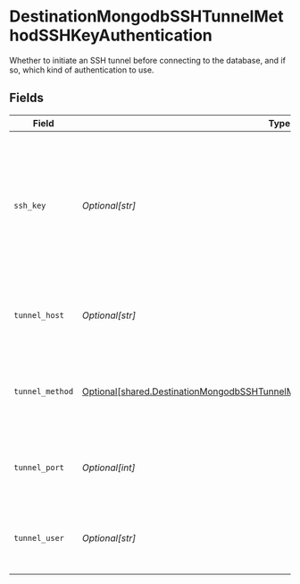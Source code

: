 # DestinationMongodbSSHTunnelMethodSSHKeyAuthentication

Whether to initiate an SSH tunnel before connecting to the database, and if so, which kind of authentication to use.


## Fields

| Field                                                                                                                                                                              | Type                                                                                                                                                                               | Required                                                                                                                                                                           | Description                                                                                                                                                                        | Example                                                                                                                                                                            |
| ---------------------------------------------------------------------------------------------------------------------------------------------------------------------------------- | ---------------------------------------------------------------------------------------------------------------------------------------------------------------------------------- | ---------------------------------------------------------------------------------------------------------------------------------------------------------------------------------- | ---------------------------------------------------------------------------------------------------------------------------------------------------------------------------------- | ---------------------------------------------------------------------------------------------------------------------------------------------------------------------------------- |
| `ssh_key`                                                                                                                                                                          | *Optional[str]*                                                                                                                                                                    | :heavy_check_mark:                                                                                                                                                                 | OS-level user account ssh key credentials in RSA PEM format ( created with ssh-keygen -t rsa -m PEM -f myuser_rsa )                                                                |                                                                                                                                                                                    |
| `tunnel_host`                                                                                                                                                                      | *Optional[str]*                                                                                                                                                                    | :heavy_check_mark:                                                                                                                                                                 | Hostname of the jump server host that allows inbound ssh tunnel.                                                                                                                   |                                                                                                                                                                                    |
| `tunnel_method`                                                                                                                                                                    | [Optional[shared.DestinationMongodbSSHTunnelMethodSSHKeyAuthenticationTunnelMethod]](undefined/models/shared/destinationmongodbsshtunnelmethodsshkeyauthenticationtunnelmethod.md) | :heavy_check_mark:                                                                                                                                                                 | Connect through a jump server tunnel host using username and ssh key                                                                                                               |                                                                                                                                                                                    |
| `tunnel_port`                                                                                                                                                                      | *Optional[int]*                                                                                                                                                                    | :heavy_minus_sign:                                                                                                                                                                 | Port on the proxy/jump server that accepts inbound ssh connections.                                                                                                                | 22                                                                                                                                                                                 |
| `tunnel_user`                                                                                                                                                                      | *Optional[str]*                                                                                                                                                                    | :heavy_check_mark:                                                                                                                                                                 | OS-level username for logging into the jump server host.                                                                                                                           |                                                                                                                                                                                    |